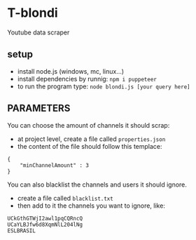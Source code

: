 # T-blondi

Youtube data scraper

## setup

- install node.js (windows, mc, linux...)
- install dependencies by runnig: `npm i puppeteer `
- to run the program type: `node blondi.js [your query here]`

## PARAMETERS

You can choose the amount of channels it should scrap:

- at project level, create a file called `properties.json`
- the content of the file should follow this templace:
```
{
    "minChannelAmount" : 3
}
```

You can also blacklist the channels and users it should ignore.

- create a file called `blacklist.txt`
- then add to it the channels you want to ignore, like:
```
UCkGthGTWjI2awl1pqCQRncQ
UCaYLBJfw6d8XqmNlL204lNg
ESLBRASIL
```
